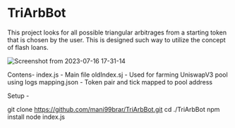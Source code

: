 # TriArbBot

This project looks for all possible triangular arbitrages from a starting token that is chosen by the user. This is designed such way to utilize the concept of flash loans.

![Screenshot from 2023-07-16 17-31-14](https://github.com/mani99brar/TriArbBot/assets/106914483/dfa19808-c3ce-4efe-9318-d8d77e0fea83)



Contens-
  index.js - Main file 
  oldIndex.sj - Used for farming UniswapV3 pool using logs
  mapping.json - Token pair and tick mapped to pool address

Setup - 

  git clone https://github.com/mani99brar/TriArbBot.git
  cd ./TriArbBot
  npm install
  node index.js
